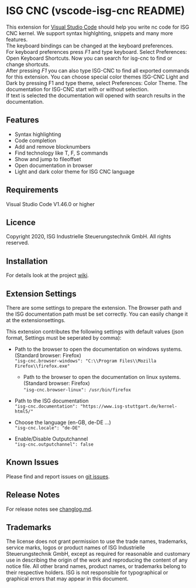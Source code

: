 # ISG CNC (vscode-isg-cnc README)

This extension for [Visual Studio Code](https://code.visualstudio.com/) should help you write nc code for ISG CNC kernel.
We support syntax highlghting, snippets and many more features.\
The keyboard bindings can be changed at the keyboard preferences.\
For keyboard preferences press _F1_ and type keyboard. Select Preferences: Open Keyboard Shortcuts.
Now you can search for isg-cnc to find or change shortcuts.\
After pressing _F1_ you can also type ISG-CNC to find all exported commands for this extension.
You can choose special color themes ISG-CNC Light and Dark by pressing F1 and type theme, select Preferences: Color Theme.
The documentation for ISG-CNC start with or without selection.\
If text is selected the documentation will opened with search results in the documentation.

## Features

- Syntax highlighting
- Code completion
- Add and remove blocknumbers
- Find technology like T, F, S commands
- Show and jump to fileoffset
- Open documentation in browser
- Light and dark color theme for ISG CNC language

## Requirements

Visual Studio Code V1.46.0 or higher

## Licence

Copyright 2020, ISG Industrielle Steuerungstechnik GmbH. All rights reserved.

## Installation

For details look at the project [wiki](http://gitlab.isg.lan/kernel/vscode-isg-cnc/-/wikis/home).

## Extension Settings

There are some settings to prepare the extension. The Browser path and the ISG documentation path must be set correctly. You can easily change it at the extensionsettings.

This extension contributes the following settings with default values (json format, Settings must be seperated by comma):

- Path to the browser to open the documentation on windows systems. (Standard browser: Firefox)\
  `"isg-cnc.browser-windows": "C:\\Program Files\\Mozilla Firefox\\firefox.exe"`

  - Path to the browser to open the documentation on linux systems. (Standard browser: Firefox)\
  `"isg-cnc.browser-linux": /usr/bin/firefox`

- Path to the ISG documentation\
  `"isg-cnc.documentation": "https://www.isg-stuttgart.de/kernel-html5/"`

- Choose the language (en-GB, de-DE ...)\
  `"isg-cnc.locale": "de-DE"`

- Enable/Disable Outputchannel\
  `"isg-cnc.outputchannel": false`

## Known Issues

Please find and report issues on [git issues](http://gitlab/kernel/vscode-isg-cnc/-/issues).

## Release Notes

For release notes see [changlog.md](CHANGELOG.md).

## Trademarks

The license does not grant permission to use the trade names, trademarks, service marks, logos or product names of ISG Industrielle Steuerungstechnik GmbH,
except as required for reasonable and customary use in describing the origin of the work and reproducing the content of any notice file.
All other brand names, product names, or trademarks belong to their respective holders.
ISG is not responsible for typographical or graphical errors that may appear in this document.
